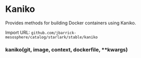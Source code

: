 
# Kaniko

Provides methods for building Docker containers using Kaniko.

Import URL: `github.com/jbarrick-mesosphere/catalog/starlark/stable/kaniko`

### kaniko(git, image, context, dockerfile, **kwargs)




